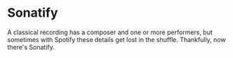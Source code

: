 # Sonatify
A classical recording has a composer and one or more performers, but sometimes with Spotify these details get lost in the shuffle. Thankfully, now there's Sonatify.
